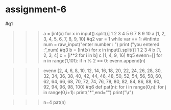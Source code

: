 # assignment-6
#q1
>>> a = [int(x) for x in input().split()]
1 2 3 4 5 6 7 8 9 10
>>> a
[1, 2, 3, 4, 5, 6, 7, 8, 9, 10]
#q2
var = 1
  while var == 1: #infinte
	num = raw_input("enter number : ")
	print ("you entered :",num)
#q3
>>> b = [int(x) for x in input().split()]
1 2 3 4
>>> b
[1, 2, 3, 4]
>>> c = [i**2 for i in b]
>>> c
[1, 4, 9, 16]
#q5
>>> evenn=[]
>>> for n in range(1,101):
	if n % 2 == 0:
		evenn.append(n)

		
>>> evenn
[2, 4, 6, 8, 10, 12, 14, 16, 18, 20, 22, 24, 26, 28, 30, 32, 34, 36, 38, 40, 42, 44, 46, 48, 50, 52, 54, 56, 58, 60, 62, 64, 66, 68, 70, 72, 74, 76, 78, 80, 82, 84, 86, 88, 90, 92, 94, 96, 98, 100]
#q6
def pat(n):
	for i in range(0,n):
		for j in range(0,i+1):
			print("*",end="")
			print("\r")

			
>>> n=4
>>> pat(n)

